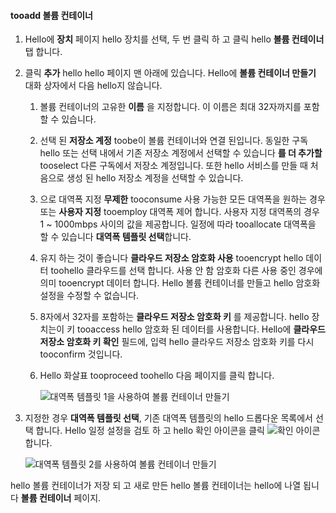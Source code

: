 <!--author=SharS last changed: 1/7/2016-->

#### <a name="tooadd-a-volume-container"></a>tooadd 볼륨 컨테이너
1. Hello에 **장치** 페이지 hello 장치를 선택, 두 번 클릭 하 고 클릭 hello **볼륨 컨테이너** 탭 합니다.
2. 클릭 **추가** hello hello 페이지 맨 아래에 있습니다. Hello에 **볼륨 컨테이너 만들기** 대화 상자에서 다음 hello지 않습니다.
   
   1. 볼륨 컨테이너의 고유한 **이름** 을 지정합니다. 이 이름은 최대 32자까지를 포함할 수 있습니다.
   2. 선택 된 **저장소 계정** toobe이 볼륨 컨테이너와 연결 된입니다. 동일한 구독 hello 또는 선택 내에서 기존 저장소 계정에서 선택할 수 있습니다 **를 더 추가할** tooselect 다른 구독에서 저장소 계정입니다. 또한 hello 서비스를 만들 때 처음으로 생성 된 hello 저장소 계정을 선택할 수 있습니다.
   3. 으로 대역폭 지정 **무제한** tooconsume 사용 가능한 모든 대역폭을 원하는 경우 또는 **사용자 지정** tooemploy 대역폭 제어 합니다. 사용자 지정 대역폭의 경우 1 ~ 1000mbps 사이의 값을 제공합니다. 일정에 따라 tooallocate 대역폭을 할 수 있습니다 **대역폭 템플릿 선택**합니다.
   4. 유지 하는 것이 좋습니다 **클라우드 저장소 암호화 사용** tooencrypt hello 데이터 toohello 클라우드를 선택 합니다. 사용 안 함 암호화 다른 사용 중인 경우에 의미 tooencrypt 데이터 합니다. Hello 볼륨 컨테이너를 만들고 hello 암호화 설정을 수정할 수 없습니다.
   5. 8자에서 32자를 포함하는 **클라우드 저장소 암호화 키** 를 제공합니다. hello 장치는이 키 tooaccess hello 암호화 된 데이터를 사용합니다. Hello에 **클라우드 저장소 암호화 키 확인** 필드에, 입력 hello 클라우드 저장소 암호화 키를 다시 tooconfirm 것입니다. 
   6. Hello 화살표 tooproceed toohello 다음 페이지를 클릭 합니다.
      
      ![대역폭 템플릿 1을 사용하여 볼륨 컨테이너 만들기](./media/storsimple-add-volume-container/HCS_CreateVCBT1-include.png) 
3. 지정한 경우 **대역폭 템플릿 선택**, 기존 대역폭 템플릿의 hello 드롭다운 목록에서 선택 합니다. Hello 일정 설정을 검토 하 고 hello 확인 아이콘을 클릭 ![확인 아이콘](./media/storsimple-configure-new-storage-account/HCS_CheckIcon-include.png)합니다.
   
    ![대역폭 템플릿 2를 사용하여 볼륨 컨테이너 만들기](./media/storsimple-add-volume-container/HCS_CreateVCBT2-include.png) 

hello 볼륨 컨테이너가 저장 되 고 새로 만든 hello 볼륨 컨테이너는 hello에 나열 됩니다 **볼륨 컨테이너** 페이지.

